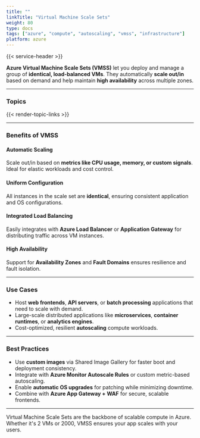 ```yaml
---
title: ""
linkTitle: "Virtual Machine Scale Sets"
weight: 80
type: docs
tags: ["azure", "compute", "autoscaling", "vmss", "infrastructure"]
platform: azure
---
```


{{< service-header >}}

**Azure Virtual Machine Scale Sets (VMSS)** let you deploy and manage a group of **identical, load-balanced VMs**. They automatically **scale out/in** based on demand and help maintain **high availability** across multiple zones.

---

### Topics

{{< render-topic-links >}}

---

### Benefits of VMSS

#### Automatic Scaling

Scale out/in based on **metrics like CPU usage, memory, or custom signals**. Ideal for elastic workloads and cost control.

#### Uniform Configuration

All instances in the scale set are **identical**, ensuring consistent application and OS configurations.

#### Integrated Load Balancing

Easily integrates with **Azure Load Balancer** or **Application Gateway** for distributing traffic across VM instances.

#### High Availability

Support for **Availability Zones** and **Fault Domains** ensures resilience and fault isolation.

---

### Use Cases

- Host **web frontends**, **API servers**, or **batch processing** applications that need to scale with demand.
- Large-scale distributed applications like **microservices**, **container runtimes**, or **analytics engines**.
- Cost-optimized, resilient **autoscaling** compute workloads.

---

### Best Practices

- Use **custom images** via Shared Image Gallery for faster boot and deployment consistency.
- Integrate with **Azure Monitor Autoscale Rules** or custom metric-based autoscaling.
- Enable **automatic OS upgrades** for patching while minimizing downtime.
- Combine with **Azure App Gateway + WAF** for secure, scalable frontends.

---

Virtual Machine Scale Sets are the backbone of scalable compute in Azure. Whether it's 2 VMs or 2000, VMSS ensures your app scales with your users.
